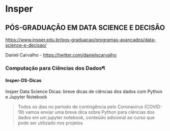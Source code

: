 # Insper
## PÓS-GRADUAÇÃO EM DATA SCIENCE E DECISÃO

https://www.insper.edu.br/pos-graduacao/programas-avancados/data-science-e-decisao/

Daniel Carvalho - https://twitter.com/danielscarvalho

### Computação para Ciências dos Dados¶

#### Insper-DS-Dicas

Insper Data Science Dicas: breve dicas de ciências dos dados com Python e Jupyter Notebook

> Todos os dias no período de contingência pelo Coronavirus (COVID-19) vamos enviar uma breve dica sobre Python para ciências dos dados em um jupyter notebook, conteúdo adicional ao curso que pode ser utilizado nos projetos
